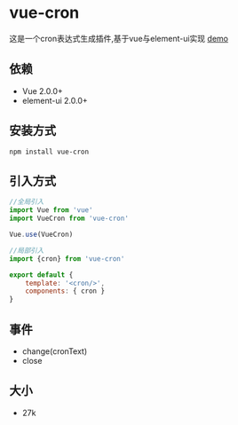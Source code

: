 # vue-cron
这是一个cron表达式生成插件,基于vue与element-ui实现
[demo](https://1615450788.github.io/vue-cron/dist/index)


## 依赖
- Vue 2.0.0+
- element-ui 2.0.0+

## 安装方式
```
npm install vue-cron
```

## 引入方式
```javascript
//全局引入
import Vue from 'vue'
import VueCron from 'vue-cron'

Vue.use(VueCron)

//局部引入
import {cron} from 'vue-cron'

export default {
    template: '<cron/>',
    components: { cron }
}
```


## 事件
- change(cronText)
- close

## 大小
- 27k